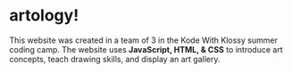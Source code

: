 # artology!
This website was created in a team of 3 in the Kode With Klossy summer coding camp. The website uses **JavaScript, HTML, & CSS** to introduce art concepts, teach drawing skills, and display an art gallery.
